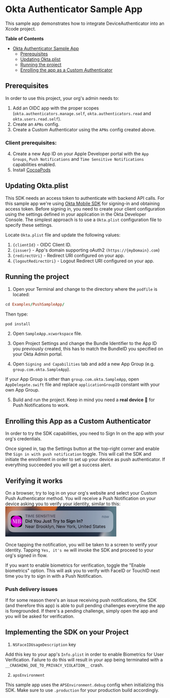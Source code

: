 #  Okta Authenticator Sample App

This sample app demonstrates how to integrate DeviceAuthenticator into an Xcode project.

**Table of Contents**
- [Okta Authenticator Sample App](#okta-authenticator-sample-app)
  - [Prerequisites](#prerequisites)
  - [Updating Okta.plist](#updating-plist)
  - [Running the project](#running)
  - [Enrolling the app as a Custom Authenticator](#enrolling)
  
## Prerequisites
In order to use this project, your org's admin needs to:
1. Add an OIDC app with the proper scopes (`okta.authenticators.manage.self`, `okta.authenticators.read` and `okta.users.read.self`).
2. Create an `APNs` config.
3. Create a Custom Authenticator using the `APNs` config created above.

### Client prerequisites:
4. Create a new App ID on your Apple Developer portal with the `App Groups`, `Push Notifications` and `Time Sensitive Notifications` capabilities enabled.
5. Install [CocoaPods](http://cocoapods.org)

## Updating Okta.plist
This SDK needs an access token to authenticate with backend API calls. For this sample app we're using [Okta Mobile SDK](https://github.com/okta/okta-mobile-swift) for signing-in and obtaining access token. Before signing in, you need to create your client configuration using the settings defined in your application in the Okta Developer Console. The simplest approach is to use a `Okta.plist` configuration file to specify these settings.

Locate `Okta.plist` file and update the following values:
1. `{clientId}` - OIDC Client ID.
2. `{issuer}` - App's domain supporting oAuth2 `(https://{myDomain}.com`)
3. `{redirectUri}` - Redirect URI configured on your app.
4. `{logoutRedirectUri}` - Logout Redirect URI configured on your app.

## Running the project
1. Open your Terminal and change to the directory where the `podfile` is located:
```ruby
cd Examples/PushSampleApp/
```
Then type:
```ruby
pod install
```

2. Open `SampleApp.xcworkspace` file.

3. Open Project Settings and change the Bundle Identifier to the App ID you previously created, this has to match the BundleID you specified on your Okta Admin portal.

4. Open `Signing and Capabilities` tab and add a new App Group (e.g. `group.com.okta.SampleApp`).

 If your App Group is other than `group.com.okta.SampleApp`, open `AppDelegate.swift` file and replace `applicationGroupID` constant with your own App Group.

5. Build and run the project. Keep in mind you need a **real device** 📲 for Push Notifications to work.

## Enrolling this App as a Custom Authenticator

In order to try the SDK capabilities, you need to Sign In on the app with your org's credentials.

Once signed in, tap the Settings button at the top-right corner and enable the `Sign in with push notification` toggle. This will call the SDK and initiate the enrollment in order to set up your device as push authenticator. If everything succeeded you will get a success alert.

## Verifying it works
On a browser, try to log in on your org's website and select your Custom Push Authenticator method. You will receive a Push Notification on your device asking you to verify your identity, similar to this:
<img src="./resources/push.png" width="350">


Once tapping the notification, you will be taken to a screen to verify your identity. Tapping `Yes, it's me` will invoke the SDK and proceed to your org's signed in flow.

If you want to enable biometrics for verification, toggle the "Enable biometrics" option. This will ask you to verify with FaceID or TouchID next time you try to sign in with a Push Notification. 

### Push delivery issues
If for some reason there's an issue receiving push notifications, the SDK (and therefore this app) is able to pull pending challenges everytime the app is foregrounded. If there's a pending challenge, simply open the app and you will be asked for verification.


## Implementing the SDK on your Project
1. `NSFaceIDUsageDescription` key

Add this key to your app's `Info.plist` in order to enable Biometrics for User Verification. Failure to do this will result in your app being terminated with a `__CRASHING_DUE_TO_PRIVACY_VIOLATION__` crash. 

2. `apsEnvironment`

This sample app uses the `APSEnvironment.debug` config when initializing this SDK. Make sure to use `.production` for your production build accordingly.
